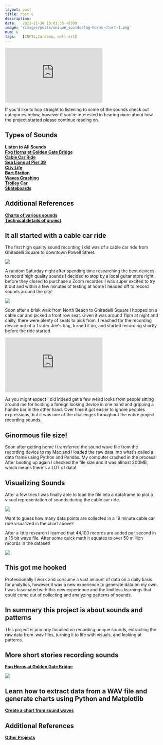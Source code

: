 ```yaml
---
layout: post
title: Post 6
description: 
date:   2021-11-30 15:01:35 +0300
image: '/images/posts/unique_sounds/fog-horns-chart-1.png'
num: 6
tags:   [CNFTs,Cardano, wall-art]
---
```


<iframe src="https://player.vimeo.com/video/344009812" width="320" height="180" frameborder="0" allow="autoplay; fullscreen" allowfullscreen></iframe>

If you'd like to hop straight to listening to some of the sounds check out categories below, however if you're interested in hearing more about how the project started please continue reading on.

## Types of Sounds
[**Listen to All Sounds**](/all-sounds)  
[**Fog Horns at Golden Gate Bridge**](/fog-horns-at-golden-gate-bridge)  
[**Cable Car Ride**](/cable-cars)  
[**Sea Lions at Pier 39**](/sea-lions-at-pier-39)   
[**City Life**](/city-life)  
[**Bart Station**](/bart-station)  
[**Waves Crashing**](/waves-rain-water)  
[**Trolley Car**](/trolley-cars)  
[**Skateboards**](/skateboards)  

## Additional References
[**Charts of various sounds**](/charts-of-sounds)  
[**Technical details of project**](/sound-project-requirements-and-details)  

## It all started with a cable car ride
The first high quality sound recording I did was of a cable car ride from Ghiradelli Square to downtown Powell Street. 

![](/images/cable-car-ride-night.jpg)

A random Saturday night after spending time researching the best devices to record high quality sounds I decided to stop by a local guitar store right before they closed to purchase a Zoom recorder. I was super excited to try it out and within a few minutes of testing at home I headed off to record sounds around the city! 

![](/images/zoom-recorder.jpg)

Soon after a brisk walk from North Beach to Ghiradelli Square I hopped on a cable car and picked a front row seat. Given it was around 11pm at night and chilly, there were plenty of seats to pick from. I reached for the recording device out of a Trader Joe's bag, turned it on, and started recording shortly before the ride started. 

<iframe src="https://player.vimeo.com/video/344000597" width="320" height="180" frameborder="0" allow="autoplay; fullscreen" allowfullscreen></iframe>

As you might expect I did indeed get a few weird looks from people sitting around me for holding a foreign looking device in one hand and gripping a handle bar in the other hand. Over time it got easier to ignore peoples expressions, but it was one of the challenges throughout the entire project recording sounds.

## Ginormous file size!
Soon after getting home I transferred the sound wave file from the recording device to my Mac and I loaded the raw data into what's called a data frame using Python and Pandas. My computer crashed in the process! After booting up again I checked the file size and it was almost 200MB, which means there's a LOT of data! 

## Visualizing Sounds
After a few tries I was finally able to load the file into a dataframe to plot a visual representation of sounds during the cable car ride. 

![](/images/charts/cable-car-ride.png)

Want to guess how many data points are collected in a 19 minute cable car ride visualized in the chart above?

After a little research I learned that 44,100 records are added per second in a 16 bit wave file. After some quick math it equates to over 50 million records in the dataset!

![](https://media.giphy.com/media/gcjmXVppGVhKw/giphy.gif)

## This got me hooked
Professionally I work and consume a vast amount of data on a daily basis for analytics, however it was a new experience to generate data on my own. I was fascinated with this new experience and the limitless learnings that could come out of collecting and analyzing patterns of sounds.  

## In summary this project is about sounds and patterns
This project is primarly focused on recording unique sounds, extracting the raw data from .wav files, turning it to life with visuals, and looking at patterns.  

## More short stories recording sounds 
[**Fog Horns at Golden Gate Bridge**](/fog-horns-at-golden-gate-bridge)  

![](/images/charts/fog-horns-chart-1.png)

## Learn how to extract data from a WAV file and generate charts using Python and Matplotlib
[**Create a chart from sound waves**](/read-wav-files-and-chart-with-matplotlib)  

## Additional References
[**Other Projects**](/projects)  


